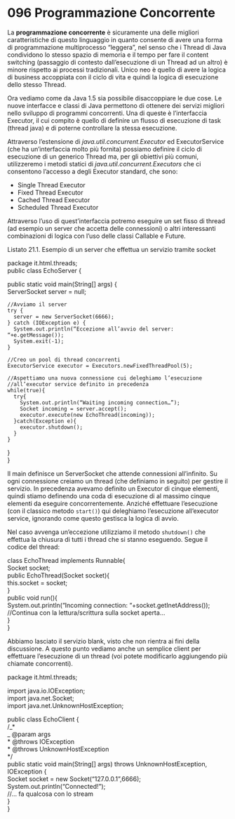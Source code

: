 # 096 Programmazione Concorrente

La **programmazione concorrente** è sicuramente una delle migliori caratteristiche di questo linguaggio in quanto consente di avere una forma di programmazione multiprocesso “leggera”, nel senso che i Thread di Java condividono lo stesso spazio di memoria e il tempo per fare il content switching \(passaggio di contesto dall’esecuzione di un Thread ad un altro\) è minore rispetto ai processi tradizionali. Unico neo è quello di avere la logica di business accoppiata con il ciclo di vita e quindi la logica di esecuzione dello stesso Thread.

Ora vediamo come da Java 1.5 sia possibile disaccoppiare le due cose. Le nuove interfacce e classi di Java permettono di ottenere dei servizi migliori nello sviluppo di programmi concorrenti. Una di queste è l’interfaccia Executor, il cui compito è quello di definire un flusso di esecuzione di task \(thread java\) e di poterne controllare la stessa esecuzione.

Attraverso l’estensione di _java.util.concurrent.Executor_ ed ExecutorService \(che ha un’interfaccia molto più fornita\) possiamo definire il ciclo di esecuzione di un generico Thread ma, per gli obiettivi più comuni, utilizzeremo i metodi statici di _java.util.concurrent.Executors_ che ci consentono l’accesso a degli Executor standard, che sono:

* Single Thread Executor
* Fixed Thread Executor
* Cached Thread Executor
* Scheduled Thread Executor

Attraverso l’uso di quest’interfaccia potremo eseguire un set fisso di thread \(ad esempio un server che accetta delle connessioni\) o altri interessanti combinazioni di logica con l’uso delle classi Callable e Future.

Listato 21.1. Esempio di un server che effettua un servizio tramite socket

package it.html.threads;  
public class EchoServer {

public static void main\(String\[\] args\) {  
ServerSocket server = null;

```text
//Avviamo il server  
try {  
  server = new ServerSocket(6666);  
} catch (IOException e) {  
  System.out.println(“Eccezione all’avvio del server: “+e.getMessage());  
  System.exit(-1);  
}  

//Creo un pool di thread concorrenti  
ExecutorService executor = Executors.newFixedThreadPool(5);  

//Aspettiamo una nuova connessione cui deleghiamo l’esecuzione  
//all’executor service definito in precedenza  
while(true){  
  try{  
    System.out.println(“Waiting incoming connection…”);  
    Socket incoming = server.accept();  
    executor.execute(new EchoThread(incoming));  
  }catch(Exception e){  
    executor.shutdown();  
  }  
}  
```

}  
}

Il main definisce un ServerSocket che attende connessioni all’infinito. Su ogni connessione creiamo un thread \(che definiamo in seguito\) per gestire il servizio. In precedenza avevamo definito un Executor di cinque elementi, quindi stiamo definendo una coda di esecuzione di al massimo cinque elementi da eseguire concorrentemente. Anziché effettuare l’esecuzione \(con il classico metodo `start()`\) qui deleghiamo l’esecuzione all’executor service, ignorando come questo gestisca la logica di avvio.

Nel caso avvenga un’eccezione utilizziamo il metodo `shutdown()` che effettua la chiusura di tutti i thread che si stanno eseguendo. Segue il codice del thread:

class EchoThread implements Runnable{  
Socket socket;  
public EchoThread\(Socket socket\){  
this.socket = socket;  
}  
public void run\(\){  
System.out.println\(“Incoming connection: “+socket.getInetAddress\(\)\);  
//Continua con la lettura/scrittura sulla socket aperta…  
}  
}

Abbiamo lasciato il servizio blank, visto che non rientra ai fini della discussione. A questo punto vediamo anche un semplice client per effettuare l’esecuzione di un thread \(voi potete modificarlo aggiungendo più chiamate concorrenti\).

package it.html.threads;

import java.io.IOException;  
import java.net.Socket;  
import java.net.UnknownHostException;

public class EchoClient {  
/_\*  
\_ @param args  
\* @throws IOException  
\* @throws UnknownHostException  
\*/  
public static void main\(String\[\] args\) throws UnknownHostException, IOException {  
Socket socket = new Socket\(“127.0.0.1”,6666\);  
System.out.println\(“Connected!”\);  
//… fa qualcosa con lo stream  
}  
}

